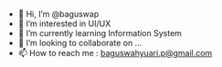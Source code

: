- 👋 Hi, I’m @baguswap
- 👀 I’m interested in UI/UX
- 🌱 I’m currently learning Information System
- 💞️ I’m looking to collaborate on ...
- 📫 How to reach me : baguswahyuari.p@gmail.com

<!---
baguswap/baguswap is a ✨ special ✨ repository because its `README.md` (this file) appears on your GitHub profile.
You can click the Preview link to take a look at your changes.
--->
